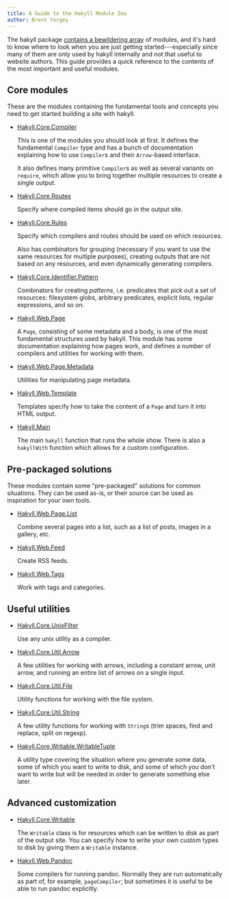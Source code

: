 ```yaml
---
title: A Guide to the Hakyll Module Zoo
author: Brent Yorgey
---
```


The hakyll package [contains a bewildering array](/reference/) of
modules, and it's hard to know where to look when you are just getting
started---especially since many of them are only used by hakyll
internally and not that useful to website authors.  This guide
provides a quick reference to the contents of the most important and
useful modules.

## Core modules

These are the modules containing the fundamental tools and concepts
you need to get started building a site with hakyll.

* [Hakyll.Core.Compiler](/reference/Hakyll-Core-Compiler.html)

    This is one of the modules you should look at first.  It defines the
    fundamental `Compiler` type and has a bunch of documentation explaining how to
    use `Compiler`s and their `Arrow`-based interface.

    It also defines many primitive `Compiler`s as well as several
    variants on `require`, which allow you to bring together multiple
    resources to create a single output.

* [Hakyll.Core.Routes](/reference/Hakyll-Core-Routes.html)

    Specify where compiled items should go in the output site.

* [Hakyll.Core.Rules](/reference/Hakyll-Core-Rules.html)

    Specify which compilers and routes should be used on which
    resources.

    Also has combinators for grouping (necessary if you want to use
    the same resources for multiple purposes), creating outputs that
    are not based on any resources, and even dynamically generating
    compilers.

* [Hakyll.Core.Identifier.Pattern](/reference/Hakyll-Core-Identifier-Pattern.html)

    Combinators for creating *patterns*, i.e. predicates that pick out
    a set of resources: filesystem globs, arbitrary predicates,
    explicit lists, regular expressions, and so on.

* [Hakyll.Web.Page](/reference/Hakyll-Web-Page.html)

    A `Page`, consisting of some metadata and a body, is one of the
    most fundamental structures used by hakyll.  This module has some
    documentation explaining how pages work, and defines a number of
    compilers and utilities for working with them.

* [Hakyll.Web.Page.Metadata](/reference/Hakyll-Web-Page-Metadata.html)

    Utilities for manipulating page metadata.

* [Hakyll.Web.Template](/reference/Hakyll-Web-Template.html)

    Templates specify how to take the content of a `Page` and turn
    it into HTML output.

* [Hakyll.Main](/reference/Hakyll-Main.html)

    The main `hakyll` function that runs the whole show.  There is
    also a `hakyllWith` function which allows for a custom
    configuration.

## Pre-packaged solutions

These modules contain some "pre-packaged" solutions for common
situations.  They can be used as-is, or their source can be used as
inspiration for your own tools.

* [Hakyll.Web.Page.List](/reference/Hakyll-Web-Page-List.html)

    Combine several pages into a list, such as a list of posts, images
    in a gallery, etc.

* [Hakyll.Web.Feed](/reference/Hakyll-Web-Feed.html)

    Create RSS feeds.

* [Hakyll.Web.Tags](/reference/Hakyll-Web-Tags.html)

    Work with tags and categories.

## Useful utilities

* [Hakyll.Core.UnixFilter](/reference/Hakyll-Core-UnixFilter.html)

    Use any unix utility as a compiler.

* [Hakyll.Core.Util.Arrow](/reference/Hakyll-Core-Util-Arrow.html)

    A few utilities for working with arrows, including a constant
    arrow, unit arrow, and running an entire list of arrows on a
    single input.

* [Hakyll.Core.Util.File](/reference/Hakyll-Core-Util-File.html)

    Utility functions for working with the file system.

* [Hakyll.Core.Util.String](/reference/Hakyll-Core-Util-String.html)

    A few utility functions for working with `String`s (trim spaces,
    find and replace, split on regexp).

* [Hakyll.Core.Writable.WritableTuple](/reference/Hakyll-Core-Writable-WritableTuple.html)

    A utility type covering the situation where you generate some
    data, some of which you want to write to disk, and some of which
    you don't want to write but will be needed in order to generate
    something else later.

## Advanced customization

* [Hakyll.Core.Writable](/reference/Hakyll-Core-Writable.html)

    The `Writable` class is for resources which can be written to disk
    as part of the output site.  You can specify how to write your own
    custom types to disk by giving them a `Writable` instance.

* [Hakyll.Web.Pandoc](/reference/Hakyll-Web-Pandoc.html)

    Some compilers for running pandoc.  Normally they are run
    automatically as part of, for example, `pageCompiler`; but
    sometimes it is useful to be able to run pandoc explicitly.
